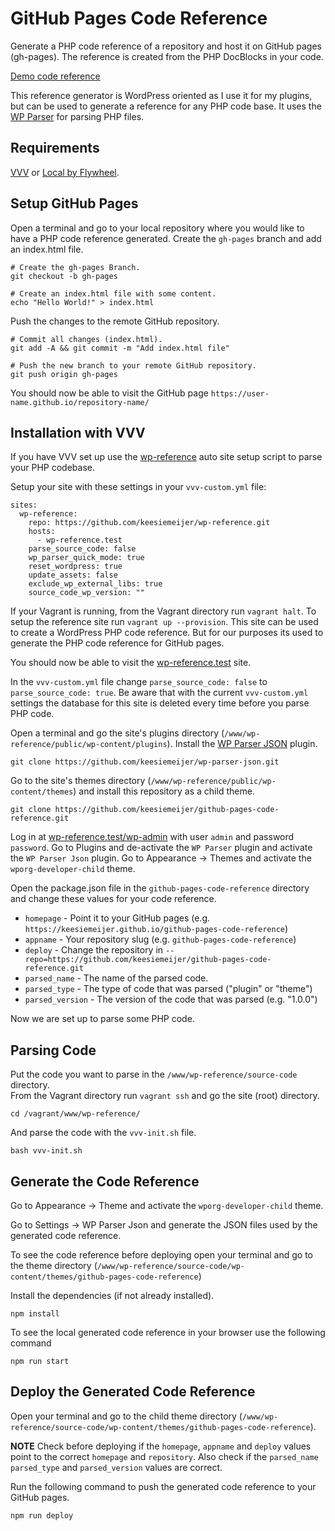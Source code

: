 # GitHub Pages Code Reference

Generate a PHP code reference of a repository and host it on GitHub pages (gh-pages). The reference is created from the PHP DocBlocks in your code.

[Demo code reference](https://keesiemeijer.github.io/related-posts-by-taxonomy/)

This reference generator is WordPress oriented as I use it for my plugins, but can be used to generate a reference for any PHP code base. It uses the [WP Parser](https://github.com/WordPress/phpdoc-parser) for parsing PHP files.

## Requirements
[VVV](https://github.com/Varying-Vagrant-Vagrants/VVV) or [Local by Flywheel](https://local.getflywheel.com/).

## Setup GitHub Pages
Open a terminal and go to your local repository where you would like to have a PHP code reference generated. Create the `gh-pages` branch and add an index.html file.
```
# Create the gh-pages Branch.
git checkout -b gh-pages

# Create an index.html file with some content.
echo "Hello World!" > index.html
```

Push the changes to the remote GitHub repository.
```
# Commit all changes (index.html).
git add -A && git commit -m "Add index.html file"

# Push the new branch to your remote GitHub repository.
git push origin gh-pages
```

You should now be able to visit the GitHub page `https://user-name.github.io/repository-name/`

## Installation with VVV

If you have VVV set up use the [wp-reference](https://github.com/keesiemeijer/wp-reference) auto site setup script to parse your PHP codebase.

Setup your site with these settings in your `vvv-custom.yml` file:
```
sites:
  wp-reference:
    repo: https://github.com/keesiemeijer/wp-reference.git
    hosts:
      - wp-reference.test
    parse_source_code: false
    wp_parser_quick_mode: true
    reset_wordpress: true
    update_assets: false
    exclude_wp_external_libs: true
    source_code_wp_version: ""
```

If your Vagrant is running, from the Vagrant directory run `vagrant halt`. To setup the reference site run `vagrant up --provision`. This site can be used to create a WordPress PHP code reference. But for our purposes its used to generate the PHP code reference for GitHub pages. 

You should now be able to visit the [wp-reference.test](http://wp-reference.test) site. 

In the `vvv-custom.yml` file change `parse_source_code: false` to `parse_source_code: true`. Be aware that with the current `vvv-custom.yml` settings the database for this site is deleted every time before you parse PHP code.

Open a terminal and go the site's plugins directory (`/www/wp-reference/public/wp-content/plugins`). Install the [WP Parser JSON](https://github.com/keesiemeijer/wp-parser-json) plugin.
```
git clone https://github.com/keesiemeijer/wp-parser-json.git
```

Go to the site's themes directory (`/www/wp-reference/public/wp-content/themes`) and install this repository as a child theme.
```
git clone https://github.com/keesiemeijer/github-pages-code-reference.git
```

Log in at [wp-reference.test/wp-admin](http://wp-reference.test/wp-admin) with user `admin` and password `password`. Go to Plugins and de-activate the `WP Parser` plugin and activate the `WP Parser Json` plugin. Go to Appearance -> Themes and activate the `wporg-developer-child` theme.

Open the package.json file in the `github-pages-code-reference` directory and change these values for your code reference.

* `homepage` - Point it to your GitHub pages (e.g. `https://keesiemeijer.github.io/github-pages-code-reference`)
* `appname` - Your repository slug (e.g. `github-pages-code-reference`)
* `deploy` - Change the repository in `--repo=https://github.com/keesiemeijer/github-pages-code-reference.git`
* `parsed_name` - The name of the parsed code.
* `parsed_type` - The type of code that was parsed ("plugin" or "theme")
* `parsed_version` - The version of the code that was parsed (e.g. "1.0.0")

Now we are set up to parse some PHP code.

## Parsing Code
Put the code you want to parse in the `/www/wp-reference/source-code` directory.  
From the Vagrant directory run `vagrant ssh` and go the site (root) directory.

```
cd /vagrant/www/wp-reference/
```

And parse the code with the `vvv-init.sh` file.
```
bash vvv-init.sh
```

## Generate the Code Reference
Go to Appearance -> Theme and activate the `wporg-developer-child` theme.

Go to Settings -> WP Parser Json and generate the JSON files used by the generated code reference.

To see the code reference before deploying open your terminal and go to the theme directory (`/www/wp-reference/source-code/wp-content/themes/github-pages-code-reference`)

Install the dependencies (if not already installed).
```
npm install
```

To see the local generated code reference in your browser use the following command
```
npm run start
```

## Deploy the Generated Code Reference
Open your terminal and go to the child theme directory (`/www/wp-reference/source-code/wp-content/themes/github-pages-code-reference`).

**NOTE** Check before deploying if the `homepage`, `appname` and `deploy` values point to the correct `homepage` and `repository`. Also check if the `parsed_name` `parsed_type` and `parsed_version` values are correct.

Run the following command to push the generated code reference to your GitHub pages.
```
npm run deploy
```









